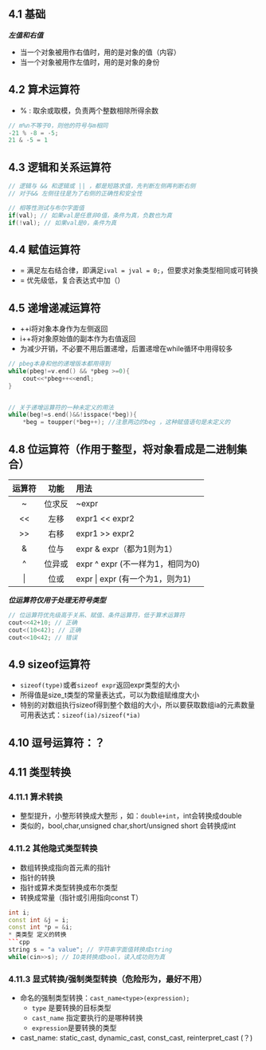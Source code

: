 ## 4.1 基础
***左值和右值***
* 当一个对象被用作右值时，用的是对象的值（内容）
* 当一个对象被用作左值时，用的是对象的身份

## 4.2 算术运算符
* % : 取余或取模，负责两个整数相除所得余数
```cpp
// m%n不等于0，则他的符号与m相同
-21 % -8 = -5;
21 & -5 = 1
```
## 4.3 逻辑和关系运算符
```cpp
// 逻辑与 && 和逻辑或 || ，都是短路求值，先判断左侧再判断右侧
// 对于&& 左侧往往是为了右侧的正确性和安全性

// 相等性测试与布尔字面值
if(val); // 如果val是任意非0值，条件为真，负数也为真
if(!val); // 如果val是0，条件为真
```

## 4.4 赋值运算符
* = 满足左右结合律，即满足`ival = jval = 0;`，但要求对象类型相同或可转换
* = 优先级低，复合表达式中加（）

## 4.5 递增递减运算符
* ++i将对象本身作为左侧返回
* i++将对象原始值的副本作为右值返回
* 为减少开销，不必要不用后置递增，后置递增在while循环中用得较多
```cpp
// pbeg本身和他的递增版本都用得到
while(pbeg!=v.end() && *pbeg >=0){
    cout<<*pbeg++<<endl; 
}


// 关于递增运算符的一种未定义的用法
while(beg!=s.end()&&!isspace(*beg)){
    *beg = toupper(*beg++); //注意两边的beg ，这种赋值语句是未定义的
```

## 4.8 位运算符（作用于整型，将对象看成是二进制集合）
|运算符|功能|用法|
|:-:|:-:|   :-|
|~|位求反| ~expr|
|<<|左移|expr1 << expr2|
|>>|右移|expr1 >> expr2|
|&|位与|expr & expr（都为1则为1）|
|^|位异或|expr ^ expr (不一样为1，相同为0)|
|\||位或|expr \| expr (有一个为1，则为1)|

***位运算符仅用于处理无符号类型***

```cpp
// 位运算符优先级高于关系、赋值、条件运算符，低于算术运算符
cout<<42+10; // 正确
cout<(10<42); // 正确
cout<<10<42; // 错误
```

## 4.9 sizeof运算符
* `sizeof(type)`或者`sizeof expr`返回expr类型的大小
* 所得值是size_t类型的常量表达式，可以为数组赋维度大小
* 特别的对数组执行sizeof得到整个数组的大小，所以要获取数组ia的元素数量可用表达式：`sizeof(ia)/sizeof(*ia)`

## 4.10 逗号运算符：？

## 4.11 类型转换
### 4.11.1 算术转换
* 整型提升，小整形转换成大整形 ，如：`double+int`，int会转换成double
* 类似的，bool,char,unsigned char,short/unsigned short 会转换成int

### 4.11.2 其他隐式类型转换
* 数组转换成指向首元素的指针
* 指针的转换
* 指针或算术类型转换成布尔类型
* 转换成常量（指针或引用指向const T）
```cpp
int i;
const int &j = i;
const int *p = &i;
* 类类型 定义的转换
```cpp
string s = "a value"; // 字符串字面值转换成string
while(cin>>s); // IO类转换成bool，读入成功则为真
```
### 4.11.3 显式转换/强制类型转换（危险形为，最好不用）
* 命名的强制类型转换：`cast_name<type>(expression);`
   * `type` 是要转换的目标类型
   * `cast_name` 指定要执行的是哪种转换
   * `expression`是要转换的类型
* cast_name: static_cast, dynamic_cast, const_cast, reinterpret_cast (？)
